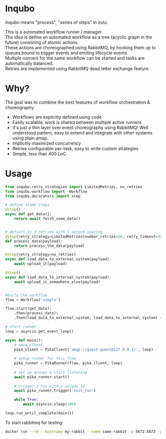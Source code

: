 Inqubo
============

Inqubo means "process", "series of steps" in zulu.

This is a automated workflow runner / manager.  
The idea is define an automated workflow as a tree (acyclic graph in the future) consisting of atomic actions.  
These actions are choreographed using RabbitMQ, by hooking them up to queues bound to trigger events and emiting lifecycle events.    
Multiple runners for the same workflow can be started and tasks are automatically balanced.  
Retries are implemented using RabbitMQ dead letter exchange feature.  

Why?
===========
The goal was to combine the best features of workflow orchestration & choreography.  

* Workflows are explicitly defined using code
* Easily scalable, work is shared between multiple active runners
* It's just a thin layer over event choreography using RabbitMQ! Well understood pattern, easy to extend and integrate with other systems using plain amqp
* Implicitly maximized concurrency
* Retries configurable per-task, easy to write custom strategies
* Simple, less than 400 LoC

Usage
============

```python
from inqubo.retry_strategies import LimitedRetries, no_retries
from inqubo.workflow import  Workflow
from inqubo.decorators import step

# define stome steps
@step()
async def get_data():
    return await fetch_some_data()


# default is 3 retries with 1 second spacing
@step(retry_strategy=LimitedRetries(number_retries=20, retry_timeout=300))
def process_data(payload):
    return process_the_data(payload)

@step(retry_strategy=no_retries)
async def load_data_to_external_system(payload):
    await upload_it(payload)

@step()
async def load_data_to_internal_system(payload):
    await upload_it_somewhere_else(payload)


#build the workflow
flow = Workflow('simple')

flow.start(get_data)\
    .then(process_data)\
    .then(load_data_to_external_system, load_data_to_internal_system) # two tasks in parallel

# start runner
loop = asyncio.get_event_loop()

async def main():
    # ampq client
    pika_client = PikaClient('amqp://guest:guest@127.0.0.1/', loop)
    
    # setup runner for this flow
    pika_runner = PikaRunner(flow, pika_client, loop)
    
    # set up queues & start listening
    await pika_runner.start()
    
    # trigger a run with a unique id
    await pika_runner.trigger('test_run')

    while True:
        await asyncio.sleep(100)

loop.run_until_complete(main())
```

To start rabbitmq for testing:
```bash
docker run --rm --hostname my-rabbit --name some-rabbit -p 5672:5672 -p 15672:15672 rabbitmq:3-management
```
